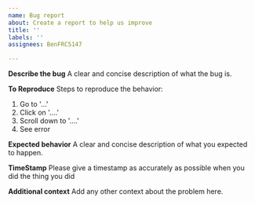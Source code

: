 ```yaml
---
name: Bug report
about: Create a report to help us improve
title: ''
labels: ''
assignees: BenFRC5147

---
```


**Describe the bug**
A clear and concise description of what the bug is.

**To Reproduce**
Steps to reproduce the behavior:
1. Go to '...'
2. Click on '....'
3. Scroll down to '....'
4. See error

**Expected behavior**
A clear and concise description of what you expected to happen.

**TimeStamp**
Please give a timestamp as accurately as possible when you did the thing you did

**Additional context**
Add any other context about the problem here.
